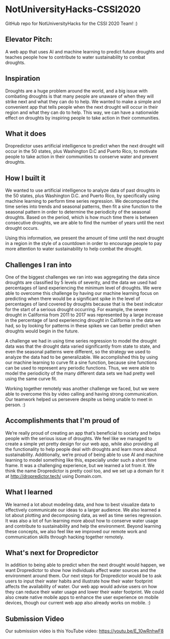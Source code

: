 # NotUniversityHacks-CSSI2020
GitHub repo for NotUniversityHacks for the CSSI 2020 Team! :)

## Elevator Pitch:
A web app that uses AI and machine learning to predict future droughts and teaches people how to contribute to water sustainability to combat droughts.

## Inspiration
Droughts are a huge problem around the world, and a big issue with combating droughts is that many people are unaware of when they will strike next and what they can do to help. We wanted to make a simple and convenient app that tells people when the next drought will occur in their region and what they can do to help. This way, we can have a nationwide effect on droughts by inspiring people to take action in their communities.

## What it does
Dropredictor uses artificial intelligence to predict when the next drought will occur in the 50 states, plus Washington D.C and Puerto Rico, to motivate people to take action in their communities to conserve water and prevent droughts.

## How I built it
We wanted to use artificial intelligence to analyze data of past droughts in the 50 states, plus Washington D.C. and Puerto Rico, by specifically using machine learning to perform time series regression. We decomposed the time series into trends and seasonal patterns, then fit a sine function to the seasonal pattern in order to determine the periodicity of the seasonal droughts. Based on the period, which is how much time there is between consecutive droughts, we are able to find the number of years until the next drought occurs. 

Using this information, we present the amount of time until the next drought in a region in the style of a countdown in order to encourage people to pay more attention to water sustainability to help combat the drought.

## Challenges I ran into
One of the biggest challenges we ran into was aggregating the data since droughts are classified by 5 levels of severity, and the data we used had percentages of land experiencing the minimum level of droughts. We were able to overcome this challenge by having our machine learning focus on predicting when there would be a significant spike in the level of percentages of land covered by droughts because that is the best indicator for the start of a serious drought occurring. For example, the severe drought in California from 2011 to 2017 was represented by a large increase in the percentage of land experiencing drought in California in the data we had, so by looking for patterns in these spikes we can better predict when droughts would begin in the future.  

A challenge we had in using time series regression to model the drought data was that the drought data varied significantly from state to state, and even the seasonal patterns were different, so the strategy we used to analyze the data had to be generalizable. We accomplished this by using our machine learning to curve fit a sine function, because sine functions can be used to represent any periodic functions. Thus, we were able to model the periodicity of the many different data sets we had pretty well using the same curve fit.   

Working together remotely was another challenge we faced, but we were able to overcome this by video calling and having strong communication. Our teamwork helped us persevere despite us being unable to meet in person. :)

## Accomplishments that I'm proud of
We’re really proud of creating an app that’s beneficial to society and helps people with the serious issue of droughts. We feel like we managed to create a simple yet pretty design for our web app, while also providing all the functionality to help people deal with droughts and learn more about sustainability. Additionally, we’re proud of being able to use AI and machine learning to model something like this, especially under such a short time frame. It was a challenging experience, but we learned a lot from it. We think the name Dropredictor is pretty cool too, and we set up a domain for it at http://dropredictor.tech/ using Domain.com. 

## What I learned
We learned a lot about modeling data, and how to best visualize data to effectively communicate our ideas to a larger audience. We also learned a lot about plotting and decomposing data, as well as time series regression. It was also a lot of fun learning more about how to conserve water usage and contribute to sustainability and help the environment. Beyond learning these concepts, we also feel like we improved our remote work and communication skills through hacking together remotely. 

## What's next for Dropredictor
In addition to being able to predict when the next drought would happen, we want Dropredictor to show how individuals affect water sources and the environment around them. Our next steps for Dropredictor would be to ask users to input their water habits and illustrate how their water footprint affects the availability of water. Our web app would advise users on how they can reduce their water usage and lower their water footprint. We could also create native mobile apps to enhance the user experience on mobile devices, though our current web app also already works on mobile. :)

## Submission Video
Our submission video is this YouTube video: https://youtu.be/E_10wRnhwF8



